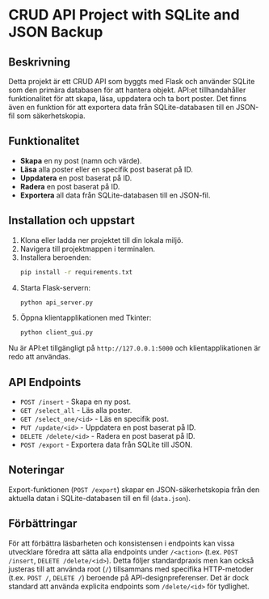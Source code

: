 # CRUD API Project with SQLite and JSON Backup

## Beskrivning
Detta projekt är ett CRUD API som byggts med Flask och använder SQLite som den primära databasen för att hantera objekt. API:et tillhandahåller funktionalitet för att skapa, läsa, uppdatera och ta bort poster. Det finns även en funktion för att exportera data från SQLite-databasen till en JSON-fil som säkerhetskopia.

## Funktionalitet
- **Skapa** en ny post (namn och värde).
- **Läsa** alla poster eller en specifik post baserat på ID.
- **Uppdatera** en post baserat på ID.
- **Radera** en post baserat på ID.
- **Exportera** all data från SQLite-databasen till en JSON-fil.

## Installation och uppstart

1. Klona eller ladda ner projektet till din lokala miljö.
2. Navigera till projektmappen i terminalen.
3. Installera beroenden:
    ```bash
    pip install -r requirements.txt
    ```
4. Starta Flask-servern:
    ```bash
    python api_server.py
    ```
5. Öppna klientapplikationen med Tkinter:
    ```bash
    python client_gui.py
    ```

Nu är API:et tillgängligt på `http://127.0.0.1:5000` och klientapplikationen är redo att användas.

## API Endpoints

- `POST /insert` - Skapa en ny post.
- `GET /select_all` - Läs alla poster.
- `GET /select_one/<id>` - Läs en specifik post.
- `PUT /update/<id>` - Uppdatera en post baserat på ID.
- `DELETE /delete/<id>` - Radera en post baserat på ID.
- `POST /export` - Exportera data från SQLite till JSON.

## Noteringar
Export-funktionen (`POST /export`) skapar en JSON-säkerhetskopia från den aktuella datan i SQLite-databasen till en fil (`data.json`).

## Förbättringar
För att förbättra läsbarheten och konsistensen i endpoints kan vissa utvecklare föredra att sätta alla endpoints under `/<action>` (t.ex. `POST /insert`, `DELETE /delete/<id>`). Detta följer standardpraxis men kan också justeras till att använda root (`/`) tillsammans med specifika HTTP-metoder (t.ex. `POST /`, `DELETE /`) beroende på API-designpreferenser. Det är dock standard att använda explicita endpoints som `/delete/<id>` för tydlighet.
